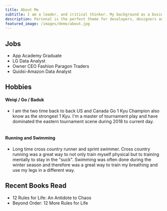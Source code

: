 ```yaml
---
title: About Me
subtitle: I am a leader, and critical thinker. My background as a business owner and six-sigma black belt has prepared me to bring continued success to your organization.
description: Personal is the perfect theme for developers, designers and other creatives.
featured_image: /images/demo/about.jpg
---
```

<!-- <div class="flexContainer">


</div>


## Contact Me / Info
 -->

## Jobs
* App Academy Graduate
* LG Data Analyst
* Owner CEO Fashion Paragon Traders
* Quidsi-Amazon Data Analyst


## Hobbies
#### Weiqi / Go / Baduk
- I am the two time back to back US and Canada Go 1 Kyu Champion also know as the strongest 1 Kyu. I'm a master of tournament play and have dominated the eastern tournament scene during 2018 to current day.
<br></br>
#### Running and Swimming
 - Long time cross country runner and sprint swimmer. Cross country running was a great way to not only train myself physical but to training mentally to stay in the "suck". Swimming was often done during the winter season and therefore was a great way to train my breathing and use my legs in a different way.

## Recent Books Read
* 12 Rules for Life: An Antidote to Chaos
* Beyond Order: 12 More Rules for Life

<!-- Personal is created and supported by [Jekyll Themes](https://jekyllthemes.io), and is available for $49.

<a href="https://jekyllthemes.io/theme/personal-website-jekyll-theme" class="button button--large">Get This Theme</a> -->
